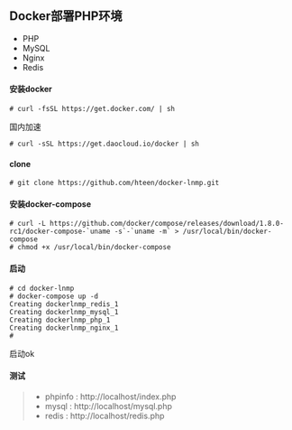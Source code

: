 ## Docker部署PHP环境
* PHP
* MySQL
* Nginx
* Redis

#### 安装docker
```linux
# curl -fsSL https://get.docker.com/ | sh
```
国内加速
```linux
# curl -sSL https://get.daocloud.io/docker | sh
```

#### clone
```linux
# git clone https://github.com/hteen/docker-lnmp.git
```

#### 安装docker-compose
```linux
# curl -L https://github.com/docker/compose/releases/download/1.8.0-rc1/docker-compose-`uname -s`-`uname -m` > /usr/local/bin/docker-compose
# chmod +x /usr/local/bin/docker-compose
```

#### 启动
```linux
# cd docker-lnmp
# docker-compose up -d
Creating dockerlnmp_redis_1
Creating dockerlnmp_mysql_1
Creating dockerlnmp_php_1
Creating dockerlnmp_nginx_1
#
```
启动ok

#### 测试

> * phpinfo : http://localhost/index.php
> * mysql : http://localhost/mysql.php
> * redis : http://localhost/redis.php
